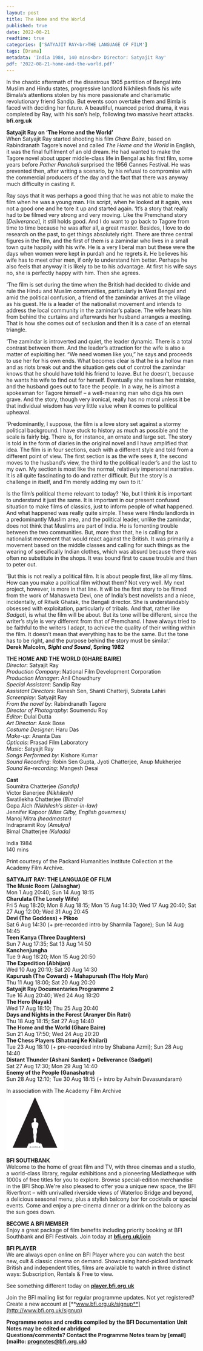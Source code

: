 ```yaml
---
layout: post
title: The Home and the World
published: true
date: 2022-08-21
readtime: true
categories: ['SATYAJIT RAY<br>THE LANGUAGE OF FILM']
tags: [Drama]
metadata: 'India 1984, 140 mins<br> Director: Satyajit Ray'
pdf: '2022-08-21-home-and-the-world.pdf'
---
```


In the chaotic aftermath of the disastrous 1905 partition of Bengal into Muslim and Hindu states, progressive landlord Nikhilesh finds his wife Bimala’s attentions stolen by his more passionate and charismatic revolutionary friend Sandip. But events soon overtake them and Bimla is faced with deciding her future. A beautiful, nuanced period drama, it was completed by Ray, with his son’s help, following two massive heart attacks.  
**bfi.org.uk**

**Satyajit Ray on ‘The Home and the World’**  
When Satyajit Ray started shooting his film _Ghare Baire_, based on Rabindranath Tagore’s novel and called _The Home and the World_ in English, it was the final fulfilment of an old dream. He had wanted to make the Tagore novel about upper middle-class life in Bengal as his first film, some years before _Pather Panchali_ surprised the 1956 Cannes Festival. He was prevented then, after writing a scenario, by his refusal to compromise with the commercial producers of the day and the fact that there was anyway much difficulty in casting it.

Ray says that it was perhaps a good thing that he was not able to make the film when he was a young man. His script, when he looked at it again, was not a good one and he tore it up and started again. ‘It’s a story that really had to be filmed very strong and very moving. Like the Premchand story [_Deliverance_], it still holds good. And I do want to go back to Tagore from time to time because he was after all, a great master. Besides, I love to do research on the past, to get things absolutely right. There are three central figures in the film, and the first of them is a zamindar who lives in a small town quite happily with his wife. He is a very liberal man but these were the days when women were kept in purdah and he regrets it. He believes his wife has to meet other men, if only to understand him better. Perhaps he also feels that anyway it is likely to be to his advantage. At first his wife says no, she is perfectly happy with him. Then she agrees.

‘The film is set during the time when the British had decided to divide and rule the Hindu and Muslim communities, particularly in West Bengal and amid the political confusion, a friend of the zamindar arrives at the village as his guest. He is a leader of the nationalist movement and intends to address the local community in the zamindar’s palace. The wife hears him from behind the curtains and afterwards her husband arranges a meeting. That is how she comes out of seclusion and then it is a case of an eternal triangle.

‘The zamindar is introverted and quiet, the leader dynamic. There is a total contrast between them. And the leader’s attraction for the wife is also a matter of exploiting her. “We need women like you,” he says and proceeds to use her for his own ends. What becomes clear is that he is a hollow man and as riots break out and the situation gets out of control the zamindar knows that he should have told his friend to leave. But he doesn’t, because he wants his wife to find out for herself. Eventually she realises her mistake, and the husband goes out to face the people. In a way, he is almost a spokesman for Tagore himself – a well-meaning man who digs his own grave. And the story, though very ironical, really has no moral unless it be that individual wisdom has very little value when it comes to political upheaval.

‘Predominantly, I suppose, the film is a love story set against a stormy political background. I have stuck to history as much as possible and the scale is fairly big. There is, for instance, an ornate and large set. The story is told in the form of diaries in the original novel and I have amplified that idea. The film is in four sections, each with a different style and told from a different point of view. The first section is as the wife sees it, the second moves to the husband’s view, the third to the political leader’s and the last to my own. My section is most like the normal, relatively impersonal narrative. It is all quite fascinating to do and rather difficult. But the story is a challenge in itself, and I’m merely adding my own to it.’

Is the film’s political theme relevant to today? ‘No, but I think it is important to understand it just the same. It is important in our present confused situation to make films of classics, just to inform people of what happened. And what happened was really quite simple. These were Hindu landlords in a predominantly Muslim area, and the political leader, unlike the zamindar, does not think that Muslims are part of India. He is fomenting trouble between the two communities. But, more than that, he is calling for a nationalist movement that would react against the British. It was primarily a movement based on the middle classes and calling for such things as the wearing of specifically Indian clothes, which was absurd because there was often no substitute in the shops. It was bound first to cause trouble and then to peter out.

‘But this is not really a political film. It is about people first, like all my films. How can you make a political film without them? Not very well. My next project, however, is more in that line. It will be the first story to be filmed from the work of Mahasweta Devi, one of India’s best novelists and a niece, incidentally, of Ritwik Ghatak, the Bengali director. She is understandably obsessed with exploitation, particularly of tribals. And that, rather like _Sadgati_, is what the film will be about. But its tone will be different, since the writer’s style is very different from that of Premchand. I have always tried to be faithful to the writers I adapt, to achieve the quality of their writing within the film. It doesn’t mean that everything has to be the same. But the tone has to be right, and the purpose behind the story must be similar.’  
**Derek Malcolm, _Sight and Sound_, Spring 1982**  

**THE HOME AND THE WORLD (GHARE BAIRE)**  
_Director_: Satyajit Ray  
_Production Company_: National Film Development Corporation  
_Production Manager_: Anil Chowdhury  
_Special Assistant_: Sandip Ray  
_Assistant Directors_: Ranesh Sen, Shanti Chatterji, Subrata Lahiri  
_Screenplay_: Satyajit Ray  
_From the novel by_: Rabindranath Tagore  
_Director of Photography_: Soumendu Roy  
_Editor_: Dulal Dutta  
_Art Director_: Asok Bose  
_Costume Designer_: Haru Das  
_Make-up_: Ananta Das  
_Opticals_: Prasad Film Laboratory  
_Music_: Satyajit Ray  
_Songs Performed by_: Kishore Kumar  
_Sound Recording_: Robin Sen Gupta, Jyoti Chatterjee, Anup Mukherjee  
_Sound Re-recording_: Mangesh Desai  

**Cast**  
Soumitra Chatterjee _(Sandip)_  
Victor Banerjee _(Nikhilesh)_  
Swatilekha Chatterjee _(Bimala)_  
Gopa Aich _(Nikhilesh’s sister-in-law)_  
Jennifer Kapoor _(Miss Gilby, English governess)_  
Manoj Mitra _(headmaster)_  
Indrapramit Roy _(Amulya)_  
Bimal Chatterjee _(Kulada)_  

India 1984  
140 mins  

Print courtesy of the Packard Humanities Institute Collection at the Academy Film Archive.  


**SATYAJIT RAY: THE LANGUAGE OF FILM**  
**The Music Room (Jalsaghar)**  
Mon 1 Aug 20:40; Sun 14 Aug 18:15  
**Charulata (The Lonely Wife)**  
Fri 5 Aug 18:20; Mon 8 Aug 18:15; Mon 15 Aug 14:30; Wed 17 Aug 20:40; Sat 27 Aug 12:00; Wed 31 Aug 20:45  
**Devi (The Goddess) + Pikoo**  
Sat 6 Aug 14:30 (+ pre-recorded intro by Sharmila Tagore); Sun 14 Aug 14:45  
**Teen Kanya (Three Daughters)**  
Sun 7 Aug 17:35; Sat 13 Aug 14:50  
**Kanchenjungha**  
Tue 9 Aug 18:20; Mon 15 Aug 20:50  
**The Expedition (Abhijan)**  
Wed 10 Aug 20:10; Sat 20 Aug 14:30  
**Kapurush (The Coward) + Mahapurush (The Holy Man)**  
Thu 11 Aug 18:00; Sat 20 Aug 20:20  
**Satyajit Ray Documentaries Programme 2**  
Tue 16 Aug 20:40; Wed 24 Aug 18:20  
**The Hero (Nayak)**  
Wed 17 Aug 18:10; Thu 25 Aug 20:40  
**Days and Nights in the Forest (Aranyer Din Ratri)**  
Thu 18 Aug 18:15; Sat 27 Aug 14:40  
**The Home and the World (Ghare Baire)**  
Sun 21 Aug 17:50; Wed 24 Aug 20:20  
**The Chess Players (Shatranj Ke Khilari)**  
Tue 23 Aug 18:10 (+ pre-recorded intro by Shabana Azmi); Sun 28 Aug 14:40  
**Distant Thunder (Ashani Sanket) + Deliverance (Sadgati)**  
Sat 27 Aug 17:30; Mon 29 Aug 14:40  
**Enemy of the People (Ganashatru)**  
Sun 28 Aug 12:10; Tue 30 Aug 18:15 (+ intro by Ashvin Devasundaram)  

In association with The Academy Film Archive  
<img style="float: left;" src="/img/academy-logo-01.png" width="30%" height="30%">
<br><br><br><br><br><br><br><br><br>

**BFI SOUTHBANK**  
Welcome to the home of great film and TV, with three cinemas and a studio, a world-class library, regular exhibitions and a pioneering Mediatheque with 1000s of free titles for you to explore. Browse special-edition merchandise in the BFI Shop.We&#39;re also pleased to offer you a unique new space, the BFI Riverfront – with unrivalled riverside views of Waterloo Bridge and beyond, a delicious seasonal menu, plus a stylish balcony bar for cocktails or special events. Come and enjoy a pre-cinema dinner or a drink on the balcony as the sun goes down.  

**BECOME A BFI MEMBER**  
Enjoy a great package of film benefits including priority booking at BFI Southbank and BFI Festivals. Join today at [**bfi.org.uk/join**](http://www.bfi.org.uk/join)  

**BFI PLAYER**  
 We are always open online on BFI Player where you can watch the best new, cult &amp; classic cinema on demand. Showcasing hand-picked landmark British and independent titles, films are available to watch in three distinct ways: Subscription, Rentals &amp; Free to view.  

See something different today on [**player.bfi.org.uk**](https://player.bfi.org.uk)  

Join the BFI mailing list for regular programme updates. Not yet registered? Create a new account at [**www.bfi.org.uk/signup**](http://www.bfi.org.uk/signup)

**Programme notes and credits compiled by the BFI Documentation Unit  
Notes may be edited or abridged  
Questions/comments? Contact the Programme Notes team by [email](mailto: prognotes@bfi.org.uk)**

